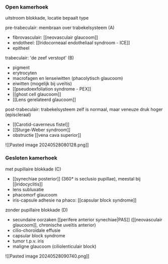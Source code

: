 ### Open kamerhoek
uitstroom blokkade, locatie bepaalt type

pre-trabeculair: membraan over trabekelsysteem (A)
- fibrovasculair: [[neovasculair glaucoom]]
- endotheel: [[Iridocorneaal endotheliaal syndroom - ICE]]
- epitheel

trabeculair: 'de zeef verstopt' (B)
- pigment
- erytrocyten
- macrofagen en lenseiwitten (phacolytisch glaucoom)
- eiwitten (mogelijk bij uveïtis)
- [[pseudoexfoliation syndrome - PEX]]
- [[ghost cell glaucoom]]
- [[Lens gerelateerd glaucoom]]

post-trabeculair: trabekelsysteem zelf is normaal, maar veneuze druk hoger (episcleraal)
- [[Carotid-caverneus fistel]]
- [[Sturge-Weber syndroom]] 
- obstructie [[vena cava superior]] 

![[Pasted image 20240528080128.png]]
### Gesloten kamerhoek

met pupillaire blokkade (C)
- [[synechiae posterior]] (360* is seclusio pupillae), meestal bij [[iridocyclitis]]
- lens subluxatie
- phacomorf glaucoom
- iris-capsule adhesie na phaco: [[capsular block syndrome]]

zonder pupillaire blokkade (D)
- secundaire oorzaken [[perifere anterior synechiae|PAS]] ([[neovasculair glaucoom]], chronische uveïtis anterior)
- cilio-choroïdale effusie
- capsular block syndrome
- tumor t.p.v. iris
- maligne glaucoom (ciliolenticulair block)

![[Pasted image 20240528090740.png]]